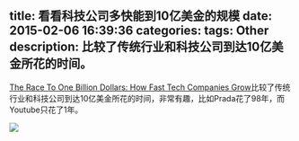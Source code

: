 title: 看看科技公司多快能到10亿美金的规模
date: 2015-02-06 16:39:36
categories:
tags: Other
description: 比较了传统行业和科技公司到达10亿美金所花的时间。
---
[The Race To One Billion Dollars: How Fast Tech Companies Grow](http://dailyinfographic.com/the-race-to-one-billion-dollars-how-fast-tech-companies-grow-infographic)比较了传统行业和科技公司到达10亿美金所花的时间，非常有趣，比如Prada花了98年，而Youtube只花了1年。


![](http://dailyinfographic.com/wp-content/uploads/2015/01/OneBillionDollar-Optimized.jpg)